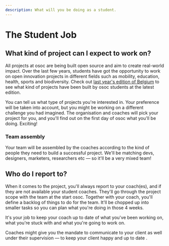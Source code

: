 ```yaml
---
description: What will you be doing as a student.
---
```


# The Student Job

## What kind of project can I expect to work on?

All projects at osoc are being built open source and aim to create real-world impact. Over the last few years, students have got the opportunity to work on open innovation projects in different fields such as mobility, education, health, sports and biodiversity. Check out [last year's edition of Belgium](https://osoc.be/editions/2020) to see what kind of projects have been built by osoc students at the latest edition.

You can tell us what type of projects you're interested in. Your preference will be taken into account, but you might be working on a different challenge you had imagined. The organisation and coaches will pick your project for you, and you'll find out on the first day of osoc what you'll be doing. Exciting!

### Team assembly

Your team will be assembled by the coaches according to the kind of people they need to build a successful project. We'll be matching devs, designers, marketers, researchers etc — so it'll be a very mixed team!



## Who do I report to?

When it comes to the project, you'll always report to your coach\(es\), and if they are not available your student coaches. They'll go through the project scope with the team at the start osoc. Together with your coach, you'll define a backlog of things to do for the team. It'll be chopped up into smaller tasks so you can plan what you're doing in those 4 weeks.  
  
It's your job to keep your coach up to date of what you've been working on, what you're stuck with and what you're going to work on.

Coaches might give you the mandate to communicate to your client as well under their supervision — to keep your client happy and up to date .





